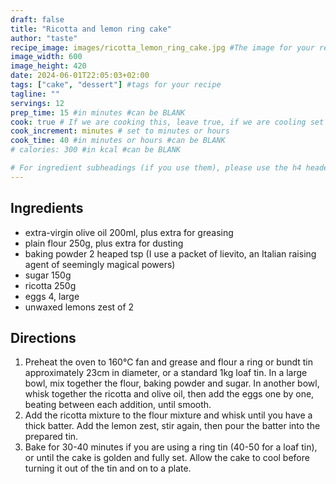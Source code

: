 ```yaml
---
draft: false
title: "Ricotta and lemon ring cake"
author: "taste"
recipe_image: images/ricotta_lemon_ring_cake.jpg #The image for your recipe
image_width: 600
image_height: 420
date: 2024-06-01T22:05:03+02:00
tags: ["cake", "dessert"] #tags for your recipe
tagline: ""
servings: 12
prep_time: 15 #in minutes #can be BLANK
cook: true # If we are cooking this, leave true, if we are cooling set to false
cook_increment: minutes # set to minutes or hours
cook_time: 40 #in minutes or hours #can be BLANK
# calories: 300 #in kcal #can be BLANK

# For ingredient subheadings (if you use them), please use the h4 header.  For print view I have those elements targeted
---
```



## Ingredients

- extra-virgin olive oil 200ml, plus extra for greasing
- plain flour 250g, plus extra for dusting
- baking powder 2 heaped tsp (I use a packet of lievito, an Italian raising agent of seemingly magical powers)
- sugar 150g
- ricotta 250g
- eggs 4, large
- unwaxed lemons zest of 2

## Directions

1. Preheat the oven to 160°C fan and grease and flour a ring or bundt tin approximately 23cm in diameter, or a standard 1kg loaf tin. In a large bowl, mix together the flour, baking powder and sugar. In another bowl, whisk together the ricotta and olive oil, then add the eggs one by one, beating between each addition, until smooth.
2. Add the ricotta mixture to the flour mixture and whisk until you have a thick batter. Add the lemon zest, stir again, then pour the batter into the prepared tin.
3. Bake for 30-40 minutes if you are using a ring tin (40-50 for a loaf tin), or until the cake is golden and fully set. Allow the cake to cool before turning it out of the tin and on to a plate.